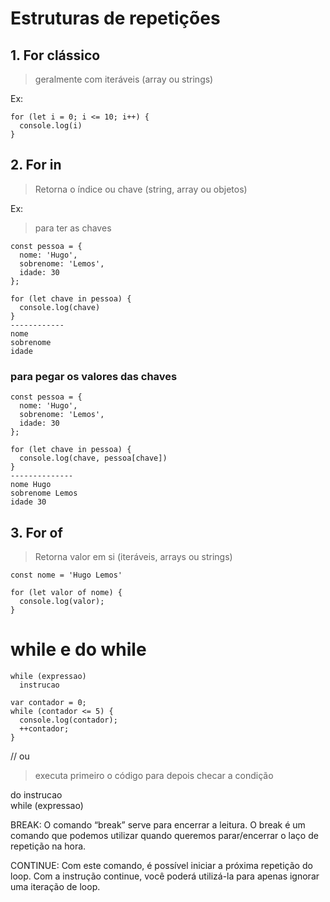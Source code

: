 # Estruturas de repetições

## 1. For clássico 
> geralmente com iteráveis (array ou strings) <br>

Ex:
```
for (let i = 0; i <= 10; i++) {
  console.log(i)
}
```
## 2. For in 
> Retorna o índice ou chave (string, array ou objetos)

Ex:
>para ter as chaves
```
const pessoa = {
  nome: 'Hugo',
  sobrenome: 'Lemos',
  idade: 30
};

for (let chave in pessoa) {
  console.log(chave)
}
------------
nome
sobrenome
idade

```
### para pegar os valores das chaves
```
const pessoa = {
  nome: 'Hugo',
  sobrenome: 'Lemos',
  idade: 30
};

for (let chave in pessoa) {
  console.log(chave, pessoa[chave])
}
--------------
nome Hugo
sobrenome Lemos
idade 30
```

## 3. For of
> Retorna  valor em si (iteráveis, arrays ou strings)
```
const nome = 'Hugo Lemos'

for (let valor of nome) {
  console.log(valor);
}
```
# while e do while
```
while (expressao)
  instrucao

var contador = 0;
while (contador <= 5) {
  console.log(contador);
  ++contador;
}
```
// ou
>executa primeiro o código para depois checar a condição

do
  instrucao <br>
while (expressao)

BREAK:
O comando “break” serve para encerrar a leitura. O break é um comando que podemos utilizar quando queremos parar/encerrar o laço de repetição na hora.

CONTINUE:
Com este comando, é possível iniciar a próxima repetição do loop. 
Com a instrução continue, você poderá utilizá-la para apenas ignorar  uma iteração de loop.
